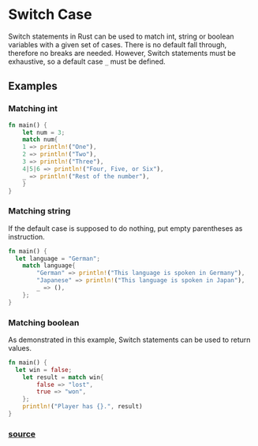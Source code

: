# Switch Case

Switch statements in Rust can be used to match int, string or boolean variables with a given set of cases. There is no default fall through, therefore no breaks are needed. However, Switch statements must be exhaustive, so a default case `_` must be defined.

## Examples

### Matching int

```rust
fn main() {
    let num = 3;
    match num{
    1 => println!("One"),
    2 => println!("Two"),
    3 => println!("Three"),
    4|5|6 => println!("Four, Five, or Six"),
    _ => println!("Rest of the number"),
    }
}
```

### Matching string

If the default case is supposed to do nothing, put empty parentheses as instruction.

```rust
fn main() {
  let language = "German";
    match language{
        "German" => println!("This language is spoken in Germany"),
        "Japanese" => println!("This language is spoken in Japan"),
        _ => (),
    };
}
```

### Matching boolean

As demonstrated in this example, Switch statements can be used to return values.

```rust
fn main() {
  let win = false;
    let result = match win{
        false => "lost",
        true => "won",
    };
    println!("Player has {}.", result)
}
```

### [source](https://www.geeksforgeeks.org/rust-switch-case/)
